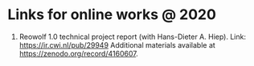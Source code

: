 # Links for online works @ 2020

1. Reowolf 1.0 technical project report (with Hans-Dieter A. Hiep). Link: https://ir.cwi.nl/pub/29949
	Additional materials available at https://zenodo.org/record/4160607.